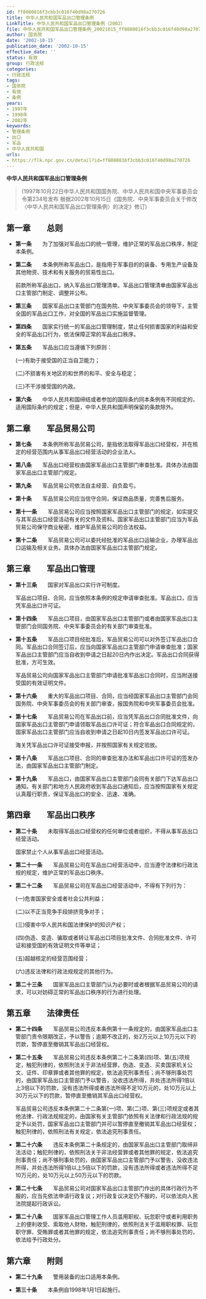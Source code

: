```yaml
---
id: ff8080816f3cbb3c016f40d98a270726
title: 中华人民共和国军品出口管理条例
LinkTitle: 中华人民共和国军品出口管理条例（2002）
file: 中华人民共和国军品出口管理条例_20021015_ff8080816f3cbb3c016f40d98a270726.docx
author: 国务院
date: '2002-10-15'
publication_date: '2002-10-15'
effective_date: ''
status: 有效
group: 行政法规
categories:
- 行政法规
tags:
- 国务院
- 有效
- 条例
years:
- 1997年
- 1998年
- 2002年
keywords:
- 管理条例
- 出口
- 军品
- 中华人民共和国
urls:
- https://flk.npc.gov.cn/detail?id=ff8080816f3cbb3c016f40d98a270726
---
```


**中华人民共和国军品出口管理条例**

> (1997年10月22日中华人民共和国国务院、中华人民共和国中央军事委员会令第234号发布 根据2002年10月15日《国务院、中央军事委员会关于修改〈中华人民共和国军品出口管理条例〉的决定》修订)

## 第一章　　总则

- **第一条**　　为了加强对军品出口的统一管理，维护正常的军品出口秩序，制定本条例。

- **第二条**　　本条例所称军品出口，是指用于军事目的的装备、专用生产设备及其他物资、技术和有关服务的贸易性出口。

  前款所称军品出口，纳入军品出口管理清单。军品出口管理清单由国家军品出口主管部门制定、调整并公布。

- **第三条**　　国家军品出口主管部门在国务院、中央军事委员会的领导下，主管全国的军品出口工作，对全国的军品出口实施监督管理。

- **第四条**　　国家实行统一的军品出口管理制度，禁止任何损害国家的利益和安全的军品出口行为，依法保障正常的军品出口秩序。

- **第五条**　　军品出口应当遵循下列原则：

  (一)有助于接受国的正当自卫能力；

  (二)不损害有关地区的和世界的和平、安全与稳定；

  (三)不干涉接受国的内政。

- **第六条**　　中华人民共和国缔结或者参加的国际条约同本条例有不同规定的，适用国际条约的规定；但是，中华人民共和国声明保留的条款除外。

## 第二章　　军品贸易公司

- **第七条**　　本条例所称军品贸易公司，是指依法取得军品出口经营权，并在核定的经营范围内从事军品出口经营活动的企业法人。

- **第八条**　　军品出口经营权由国家军品出口主管部门审查批准。具体办法由国家军品出口主管部门规定。

- **第九条**　　军品贸易公司依法自主经营、自负盈亏。

- **第十条**　　军品贸易公司应当信守合同，保证商品质量，完善售后服务。

- **第十一条**　　军品贸易公司应当按照国家军品出口主管部门的规定，如实提交与其军品出口经营活动有关的文件及资料。国家军品出口主管部门应当为军品贸易公司保守商业秘密，维护军品贸易公司的合法权益。

- **第十二条**　　军品贸易公司可以委托经批准的军品出口运输企业，办理军品出口运输及相关业务。具体办法由国家军品出口主管部门规定。

## 第三章　　军品出口管理

- **第十三条**　　国家对军品出口实行许可制度。

  军品出口项目、合同，应当依照本条例的规定申请审查批准。军品出口，应当凭军品出口许可证。

- **第十四条**　　军品出口项目，由国家军品出口主管部门或者由国家军品出口主管部门会同国务院、中央军事委员会的有关部门审查批准。

- **第十五条**　　军品出口项目经批准后，军品贸易公司可以对外签订军品出口合同。军品出口合同签订后，应当向国家军品出口主管部门申请审查批准；国家军品出口主管部门应当自收到申请之日起20日内作出决定。军品出口合同获得批准，方可生效。

  军品贸易公司向国家军品出口主管部门申请批准军品出口合同时，应当附送接受国的有效证明文件。

- **第十六条**　　重大的军品出口项目、合同，应当经国家军品出口主管部门会同国务院、中央军事委员会的有关部门审查，报国务院和中央军事委员会批准。

- **第十七条**　　军品贸易公司在军品出口前，应当凭军品出口合同批准文件，向国家军品出口主管部门申请领取军品出口许可证；符合军品出口合同规定的，国家军品出口主管部门应当自收到申请之日起10日内签发军品出口许可证。

  海关凭军品出口许可证接受申报，并按照国家有关规定验放。

- **第十八条**　　军品出口项目、合同的审查批准办法和军品出口许可证的签发办法，由国家军品出口主管部门制定。

- **第十九条**　　军品出口，由国家军品出口主管部门会同有关部门下达军品出口通知。有关部门和地方人民政府收到军品出口通知后，应当按照国家有关规定认真履行职责，保证军品出口的安全、迅速、准确。

## 第四章　　军品出口秩序

- **第二十条**　　未取得军品出口经营权的任何单位或者组织，不得从事军品出口经营活动。

  国家禁止个人从事军品出口经营活动。

- **第二十一条**　　军品贸易公司在军品出口经营活动中，应当遵守法律和行政法规的规定，维护正常的军品出口秩序。

- **第二十二条**　　军品贸易公司在军品出口经营活动中，不得有下列行为：

  (一)危害国家安全或者社会公共利益；

  (二)以不正当竞争手段排挤竞争对手；

  (三)侵害中华人民共和国法律保护的知识产权；

  (四)伪造、变造、骗取或者转让军品出口项目批准文件、合同批准文件、许可证和接受国的有效证明文件等单证；

  (五)超越核定的经营范围经营；

  (六)违反法律和行政法规规定的其他行为。

- **第二十三条**　　国家军品出口主管部门认为必要时或者根据军品贸易公司的请求，可以对妨碍正常的军品出口秩序的行为进行处理。

## 第五章　　法律责任

- **第二十四条**　　军品贸易公司违反本条例第十一条规定的，由国家军品出口主管部门责令限期改正，予以警告；逾期不改正的，处2万元以上10万元以下的罚款，暂停直至撤销其军品出口经营权。

- **第二十五条**　　军品贸易公司违反本条例第二十二条第(四)项、第(五)项规定，触犯刑律的，依照刑法关于非法经营罪，伪造、变造、买卖国家机关公文、证件、印章罪或者其他罪的规定，依法追究刑事责任；尚不够刑事处罚的，由国家军品出口主管部门予以警告，没收违法所得，并处违法所得1倍以上3倍以下的罚款，没有违法所得或者违法所得不足10万元的，处10万元以上30万元以下的罚款，暂停直至撤销其军品出口经营权。

  军品贸易公司违反本条例第二十二条第(一)项、第(二)项、第(三)项规定或者其他法律、行政法规规定的，由国家有关主管部门依照有关法律和行政法规的规定予以处罚，国家军品出口主管部门并可以暂停直至撤销其军品出口经营权；触犯刑律的，依照刑法有关规定，依法追究刑事责任。

- **第二十六条**　　违反本条例第二十条规定的，由国家军品出口主管部门取缔非法活动；触犯刑律的，依照刑法关于非法经营罪或者其他罪的规定，依法追究刑事责任；尚不够刑事处罚的，由国家军品出口主管部门予以警告，没收违法所得，并处违法所得1倍以上5倍以下的罚款，没有违法所得或者违法所得不足10万元的，处10万元以上50万元以下的罚款。

- **第二十七条**　　军品贸易公司对国家军品出口主管部门作出的具体行政行为不服的，应当先依法申请行政复议；对行政复议决定仍不服的，可以依法向人民法院提起行政诉讼。

- **第二十八条**　　国家军品出口管理工作人员滥用职权、玩忽职守或者利用职务上的便利收受、索取他人财物，触犯刑律的，依照刑法关于滥用职权罪、玩忽职守罪、受贿罪或者其他罪的规定，依法追究刑事责任；尚不够刑事处罚的，依法给予行政处分。

## 第六章　　附则

- **第二十九条**　　警用装备的出口适用本条例。

- **第三十条**　　本条例自1998年1月1日起施行。
